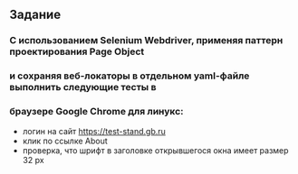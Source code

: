 ## Задание

### С использованием Selenium Webdriver, применяя паттерн проектирования Page Object
### и сохраняя веб-локаторы в отдельном yaml-файле выполнить следующие тесты в
### браузере Google Chrome для линукс:
- логин на сайт https://test-stand.gb.ru
- клик по ссылке About
- проверка, что шрифт в заголовке открывшегося окна имеет размер 32 px